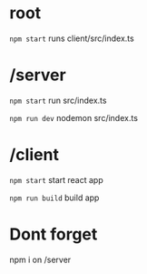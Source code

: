 # root
`npm start` runs client/src/index.ts

# /server
`npm start` run src/index.ts

`npm run dev` nodemon src/index.ts

# /client

`npm start` start react app

`npm run build` build app

# Dont forget

npm i on /server